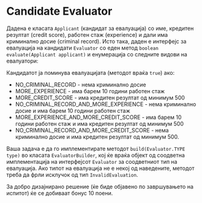 # Candidate Evaluator

<p>Дадена е класата <code>Applicant</code> (кандидат за евалуација) со име, кредитен резултат (credit score), работен стаж (experience) и дали има криминално досие (criminal record). Исто така, даден е интерфејс за евалуација на кандидати <code>Evaluator</code> со еден метод <code>boolean evaluate(Applicant applicant)</code> и енумерација со следните видови на евалуатори:</p>

<p>Кандидатот ја поминува евалуацијата (методот враќа <code>true</code>) ако:</p>

<ul>
<li>NO_CRIMINAL_RECORD - нема криминално досие</li>
<li>MORE_EXPERIENCE - има барем 10 години работен стаж</li>
<li>MORE_CREDIT_SCORE - има кредитен резултат од минимум 500</li>
<li>NO_CRIMINAL_RECORD_AND_MORE_EXPERIENCE - нема криминално досие и има барем 10 години работен стаж</li>
<li>MORE_EXPERIENCE_AND_MORE_CREDIT_SCORE - има барем 10 години работен стаж и има кредитен резултат од минимум 500</li>
<li>NO_CRIMINAL_RECORD_AND_MORE_CREDIT_SCORE - нема криминално досие и има кредитен резултат од минимум 500.</li>
</ul>

<p>Ваша задача е да го имплементирате методот <code>build(Evaluator.TYPE type)</code> во класата <code>EvaluatorBuilder</code>, кој ќе враќа објект од соодветна имплементација на интерфејсот <code>Evaluator</code> за соодветниот тип на евалуација. Ако типот на евалуација не е некој од наведените, методот треба да фрли исклучок од тип <code>InvalidEvaluation</code>.</p>

<p>За добро дизајнирано решение (ќе биде објавено по завршувањето на испитот) ќе се добиваат бонус 10 поени.</p>